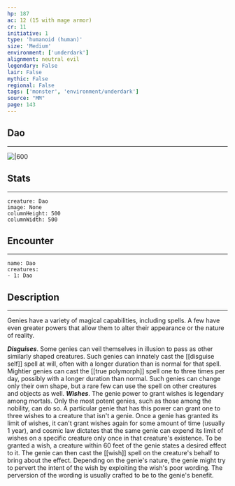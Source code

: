 ```yaml
---
hp: 187
ac: 12 (15 with mage armor)
cr: 11
initiative: 1
type: 'humanoid (human)'    
size: 'Medium'
environment: ['underdark']
alignment: neutral evil
legendary: False
lair: False
mythic: False
regional: False
tags: ['monster', 'environment/underdark']
source: "MM"
page: 143
---
```


## Dao
---

![|600](D:/Program%20Files/5e.tools/img/bestiary/MM/Dao.jpg)

## Stats
---

```statblock
creature: Dao
image: None
columnHeight: 500
columnWidth: 500
```

## Encounter
---

```encounter-table
name: Dao
creatures:
- 1: Dao
```

## Description
---


Genies have a variety of magical capabilities, including spells. A few have even greater powers that allow them to alter their appearance or the nature of reality.

**_Disguises_**. Some genies can veil themselves in illusion to pass as other similarly shaped creatures. Such genies can innately cast the [[disguise self]] spell at will, often with a longer duration than is normal for that spell. Mightier genies can cast the [[true polymorph]] spell one to three times per day, possibly with a longer duration than normal. Such genies can change only their own shape, but a rare few can use the spell on other creatures and objects as well.
**_Wishes_**. The genie power to grant wishes is legendary among mortals. Only the most potent genies, such as those among the nobility, can do so. A particular genie that has this power can grant one to three wishes to a creature that isn't a genie. Once a genie has granted its limit of wishes, it can't grant wishes again for some amount of time (usually 1 year), and cosmic law dictates that the same genie can expend its limit of wishes on a specific creature only once in that creature's existence.
To be granted a wish, a creature within 60 feet of the genie states a desired effect to it. The genie can then cast the [[wish]] spell on the creature's behalf to bring about the effect. Depending on the genie's nature, the genie might try to pervert the intent of the wish by exploiting the wish's poor wording. The perversion of the wording is usually crafted to be to the genie's benefit.




